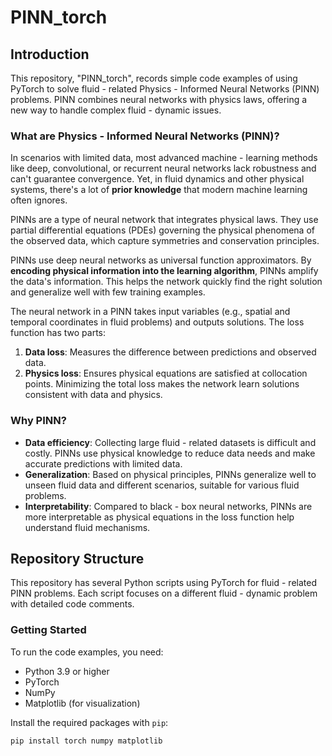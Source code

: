 # PINN_torch

## Introduction
This repository, "PINN_torch", records simple code examples of using PyTorch to solve fluid - related Physics - Informed Neural Networks (PINN) problems. PINN combines neural networks with physics laws, offering a new way to handle complex fluid - dynamic issues.

### What are Physics - Informed Neural Networks (PINN)?
In scenarios with limited data, most advanced machine - learning methods like deep, convolutional, or recurrent neural networks lack robustness and can't guarantee convergence. Yet, in fluid dynamics and other physical systems, there's a lot of **prior knowledge** that modern machine learning often ignores.

PINNs are a type of neural network that integrates physical laws. They use partial differential equations (PDEs) governing the physical phenomena of the observed data, which capture symmetries and conservation principles.

PINNs use deep neural networks as universal function approximators. By **encoding physical information into the learning algorithm**, PINNs amplify the data's information. This helps the network quickly find the right solution and generalize well with few training examples.

The neural network in a PINN takes input variables (e.g., spatial and temporal coordinates in fluid problems) and outputs solutions. The loss function has two parts:
1. **Data loss**: Measures the difference between predictions and observed data.
2. **Physics loss**: Ensures physical equations are satisfied at collocation points. Minimizing the total loss makes the network learn solutions consistent with data and physics.

### Why PINN?
- **Data efficiency**: Collecting large fluid - related datasets is difficult and costly. PINNs use physical knowledge to reduce data needs and make accurate predictions with limited data.
- **Generalization**: Based on physical principles, PINNs generalize well to unseen fluid data and different scenarios, suitable for various fluid problems.
- **Interpretability**: Compared to black - box neural networks, PINNs are more interpretable as physical equations in the loss function help understand fluid mechanisms.

## Repository Structure
This repository has several Python scripts using PyTorch for fluid - related PINN problems. Each script focuses on a different fluid - dynamic problem with detailed code comments.

### Getting Started
To run the code examples, you need:
- Python 3.9 or higher
- PyTorch
- NumPy
- Matplotlib (for visualization)

Install the required packages with `pip`:
```bash
pip install torch numpy matplotlib
